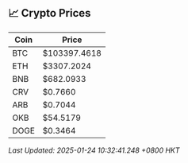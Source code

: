 ## 📈 Crypto Prices

| Coin | Price |
| ---- | ----- |
| BTC | $103397.4618 |
| ETH | $3307.2024 |
| BNB | $682.0933 |
| CRV | $0.7660 |
| ARB | $0.7044 |
| OKB | $54.5179 |
| DOGE | $0.3464 |

_Last Updated: 2025-01-24 10:32:41.248 +0800 HKT_